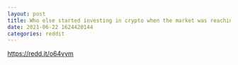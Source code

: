 ```yaml
--- 
layout: post 
title: Who else started investing in crypto when the market was reaching an all time high? 
date: 2021-06-22 1624420144 
categories: reddit 
--- 
```

https://redd.it/o64vym